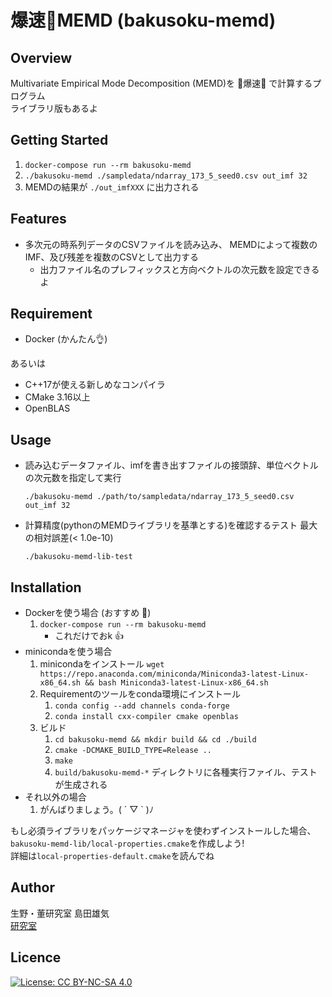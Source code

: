 # 爆速🚀MEMD \(bakusoku-memd\)

[//]: # (image or gif)

## Overview

Multivariate Empirical Mode Decomposition (MEMD)を 🚅爆速💨 で計算するプログラム  
ライブラリ版もあるよ

## Getting Started

1. `docker-compose run --rm bakusoku-memd`
2. `./bakusoku-memd ./sampledata/ndarray_173_5_seed0.csv out_imf 32`
3. MEMDの結果が `./out_imfXXX` に出力される

## Features

- 多次元の時系列データのCSVファイルを読み込み、 MEMDによって複数のIMF、及び残差を複数のCSVとして出力する
    - 出力ファイル名のプレフィックスと方向ベクトルの次元数を設定できるよ

## Requirement

- Docker \(かんたん👌\)

あるいは

- C++17が使える新しめなコンパイラ
- CMake 3.16以上
- OpenBLAS

## Usage

- 読み込むデータファイル、imfを書き出すファイルの接頭辞、単位ベクトルの次元数を指定して実行

  `./bakusoku-memd ./path/to/sampledata/ndarray_173_5_seed0.csv out_imf 32`
- 計算精度(pythonのMEMDライブラリを基準とする)を確認するテスト 最大の相対誤差(&lt; 1.0e-10)

  `./bakusoku-memd-lib-test`

## Installation

- Dockerを使う場合 \(おすすめ 🎉️\)
    1. `docker-compose run --rm bakusoku-memd`
        - これだけでおk 👍
- minicondaを使う場合
    1. minicondaをインストール
       `wget https://repo.anaconda.com/miniconda/Miniconda3-latest-Linux-x86_64.sh && bash Miniconda3-latest-Linux-x86_64.sh`
    2. Requirementのツールをconda環境にインストール
        1. `conda config --add channels conda-forge`
        2. `conda install cxx-compiler cmake openblas`
    3. ビルド
        1. `cd bakusoku-memd && mkdir build && cd ./build`
        2. `cmake -DCMAKE_BUILD_TYPE=Release ..`
        3. `make`
        4. `build/bakusoku-memd-*` ディレクトリに各種実行ファイル、テストが生成される
- それ以外の場合
    1. がんばりましょう。\( ´ ▽ \` \)ﾉ

もし必須ライブラリをパッケージマネージャを使わずインストールした場合、 `bakusoku-memd-lib/local-properties.cmake`を作成しよう!  
詳細は`local-properties-default.cmake`を読んでね

[//]: # (## Reference)

## Author

生野・董研究室 島田雄気  
[研究室](https://wiki.ikulab.org/)

## Licence

[![License: CC BY-NC-SA 4.0](https://licensebuttons.net/l/by-nc-sa/4.0/80x15.png)](./LICENSE.md)

[//]: # (&#40;https://creativecommons.org/licenses/by-nc-sa/4.0/&#41;)